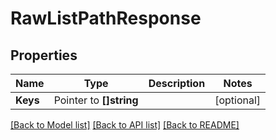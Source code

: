 # RawListPathResponse


## Properties

Name | Type | Description | Notes
------------ | ------------- | ------------- | -------------
**Keys** | Pointer to **[]string** |  | [optional] 





[[Back to Model list]](../README.md#documentation-for-models) [[Back to API list]](../README.md#documentation-for-api-endpoints) [[Back to README]](../README.md)


